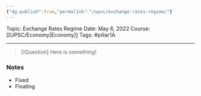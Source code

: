 ```yaml
---
{"dg-publish":true,"permalink":"/upsc/exchange-rates-regime/"}
---
```


Topic: Exchange Rates Regime
Date: May 6, 2022
Course: [[UPSC/Economy\|Economy]]
Tags: #pillar1A

---

> [!Question]
> Here is something! 


### Notes
- Fixed
- Floating 




